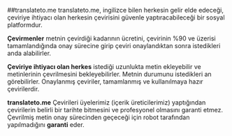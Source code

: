 ##translateto.me
translateto.me, ingilizce bilen herkesin gelir elde edeceği, çeviriye ihtiyacı olan herkesin çevirisini güvenle yaptıracabileceği bir sosyal platformdur.

**Çevirmenler** metnin çevirdiği kadarının ücretini, çevirinin %90 ve üzerisi tamamlandığında onay sürecine girip çeviri onaylandıktan sonra istedikleri anda alabilirler.

**Çeviriye ihtiyacı olan herkes** istediği uzunlukta metin ekleyebilir ve metinlerinin çevrilmesini bekleyebilirler. Metnin durumunu istedikleri an görebilirler. Onaylanmış çeviriler, tamamlanmış ve kullanılmaya hazır çevirilerdir.

**translateto.me** Çevirileri üyelerimiz (içerik üreticilerimiz) yaptığından çevirilerin belirli bir tarihte bitmesini ve profesyonel olmasını garanti etmez. Çevrilmiş metin onay sürecinden geçeceği için robot tarafından yapılmadığını **garanti** eder.